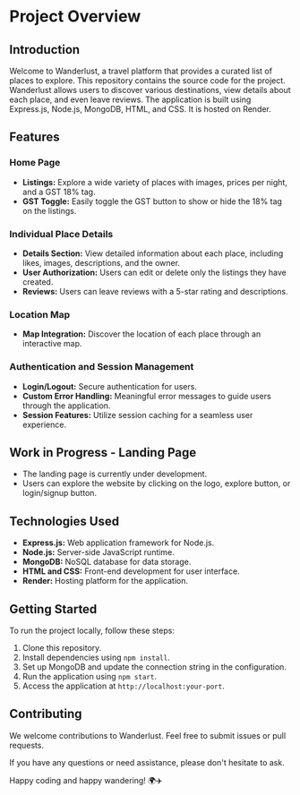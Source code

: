# Project Overview

## Introduction
Welcome to Wanderlust, a travel platform that provides a curated list of places to explore. This repository contains the source code for the project. Wanderlust allows users to discover various destinations, view details about each place, and even leave reviews. The application is built using Express.js, Node.js, MongoDB, HTML, and CSS. It is hosted on Render.

## Features

### Home Page
- **Listings:** Explore a wide variety of places with images, prices per night, and a GST 18% tag.
- **GST Toggle:** Easily toggle the GST button to show or hide the 18% tag on the listings.

### Individual Place Details
- **Details Section:** View detailed information about each place, including likes, images, descriptions, and the owner.
- **User Authorization:** Users can edit or delete only the listings they have created.
- **Reviews:** Users can leave reviews with a 5-star rating and descriptions.

### Location Map
- **Map Integration:** Discover the location of each place through an interactive map.

### Authentication and Session Management
- **Login/Logout:** Secure authentication for users.
- **Custom Error Handling:** Meaningful error messages to guide users through the application.
- **Session Features:** Utilize session caching for a seamless user experience.

## Work in Progress - Landing Page
- The landing page is currently under development.
- Users can explore the website by clicking on the logo, explore button, or login/signup button.

## Technologies Used
- **Express.js:** Web application framework for Node.js.
- **Node.js:** Server-side JavaScript runtime.
- **MongoDB:** NoSQL database for data storage.
- **HTML and CSS:** Front-end development for user interface.
- **Render:** Hosting platform for the application.

## Getting Started
To run the project locally, follow these steps:
1. Clone this repository.
2. Install dependencies using `npm install`.
3. Set up MongoDB and update the connection string in the configuration.
4. Run the application using `npm start`.
5. Access the application at `http://localhost:your-port`.

## Contributing
We welcome contributions to Wanderlust. Feel free to submit issues or pull requests.

If you have any questions or need assistance, please don't hesitate to ask.

Happy coding and happy wandering! 🌍✈️
